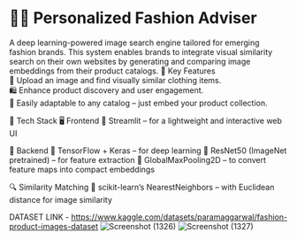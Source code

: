 # 👗✨ Personalized Fashion Adviser
A deep learning-powered image search engine tailored for emerging fashion brands. This system enables brands to integrate visual similarity search on their own websites by generating and comparing image embeddings from their product catalogs.
🚀 Key Features  
  📸 Upload an image and find visually similar clothing items.  
  🛍️ Enhance product discovery and user engagement.  
  🔄 Easily adaptable to any catalog – just embed your product collection.

🧰 Tech Stack
🖥️ Frontend
  🎨 Streamlit – for a lightweight and interactive web UI

🧠 Backend
  🤖 TensorFlow + Keras – for deep learning
  🧱 ResNet50 (ImageNet pretrained) – for feature extraction
  📏 GlobalMaxPooling2D – to convert feature maps into compact embeddings

🔍 Similarity Matching
  🧮 scikit-learn’s NearestNeighbors – with Euclidean distance for image similarity

DATASET LINK - https://www.kaggle.com/datasets/paramaggarwal/fashion-product-images-dataset
![Screenshot (1326)](https://github.com/Kushmathur1206/Fashion-Recommendation-System/assets/99969817/b7216fc2-b23e-4c4a-9aa0-0d4d7938200e)
![Screenshot (1327)](https://github.com/Kushmathur1206/Fashion-Recommendation-System/assets/99969817/322458e1-12db-4730-87fe-64b099885168)
